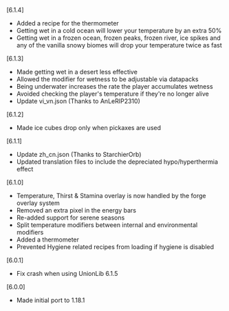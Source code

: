 [6.1.4]
- Added a recipe for the thermometer
- Getting wet in a cold ocean will lower your temperature by an extra 50%
- Getting wet in a frozen ocean, frozen peaks, frozen river, ice spikes and any of the vanilla snowy biomes will drop your temperature twice as fast

[6.1.3]
- Made getting wet in a desert less effective
- Allowed the modifier for wetness to be adjustable via datapacks
- Being underwater increases the rate the player accumulates wetness
- Avoided checking the player's temperature if they're no longer alive
- Update vi_vn.json (Thanks to AnLeRIP2310) 

[6.1.2]
- Made ice cubes drop only when pickaxes are used

[6.1.1]
- Update zh_cn.json (Thanks to StarchierOrb)
- Updated translation files to include the depreciated hypo/hyperthermia effect

[6.1.0]
- Temperature, Thirst & Stamina overlay is now handled by the forge overlay system
- Removed an extra pixel in the energy bars
- Re-added support for serene seasons
- Split temperature modifiers between internal and environmental modifiers
- Added a thermometer
- Prevented Hygiene related recipes from loading if hygiene is disabled

[6.0.1]
- Fix crash when using UnionLib 6.1.5

[6.0.0]
- Made initial port to 1.18.1